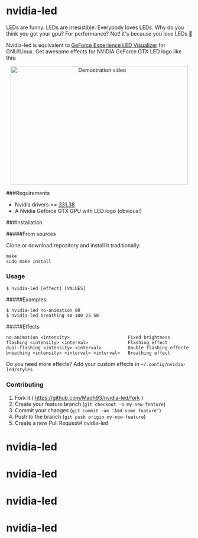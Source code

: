 # nvidia-led

LEDs are funny. LEDs are irresistible. Everybody loves LEDs. Why do you think you got your gpu? For performance? Not! it's because you love LEDs :rotating_light:

Nvidia-led is equivalent to [GeForce Experience LED Visualizer](http://www.geforce.com/whats-new/guides/geforce-experience-nvidia-geforce-gtx-led-visualizer-user-guide#1) for GNU/Linux. Get awesome effects for NVIDIA GeForce GTX LED logo like this:

<p align="center"><a href="https://www.youtube.com/watch?v=5W5Rm8K-hcY"><img src="http://img.youtube.com/vi/5W5Rm8K-hcY/0.jpg" alt="Demostration video" width="480" height="320" border="0"></a></p>

###Requirements

* Nvidia drivers >= [331.38](http://www.nvidia.com/download/driverResults.aspx/72250/en-us)
*  A Nvidia Geforce GTX GPU with LED logo (obvious!)

###Installation

#####From sources

Clone or download repository and install it traditionally:

    make
    sudo make install

### Usage

    $ nvidia-led [effect] [VALUES]
    
#####Examples:

    $ nvidia-led no-animation 80
    $ nvidia-led breathing 40-100 25 50
    
#####Effects

    no-animation <intensity>                      Fixed brightness
    flashing <intensity> <interval>               Flashing effect
    dual-flashing <intensity> <interval>          Double flashing effecte
    breathing <intensity> <interval> <interval>   Breathing effect
    
Do you need more effects? Add your custom effects in `~/.config/nvidia-led/styles`

### Contributing

1. Fork it ( https://github.com/Madh93/nvidia-led/fork )
2. Create your feature branch (`git checkout -b my-new-feature`)
3. Commit your changes (`git commit -am 'Add some feature'`)
4. Push to the branch (`git push origin my-new-feature`)
5. Create a new Pull Request# nvidia-led
# nvidia-led
# nvidia-led
# nvidia-led
# nvidia-led
